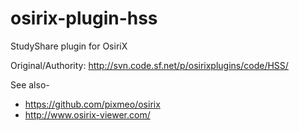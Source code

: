 osirix-plugin-hss
=================

StudyShare plugin for OsiriX

Original/Authority: http://svn.code.sf.net/p/osirixplugins/code/HSS/

See also-
   + https://github.com/pixmeo/osirix
   + http://www.osirix-viewer.com/
